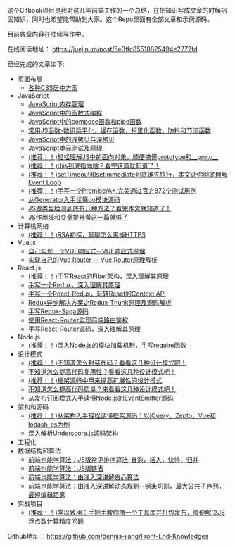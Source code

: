 这个Gitbook项目是我对这几年前端工作的一个总结，在把知识写成文章的时候巩固知识，同时也希望能帮助到大家。这个Repo里面有全部文章和示例源码。

目前各章内容在陆续写作中。  

在线阅读地址： https://juejin.im/post/5e3ffc85518825494e2772fd

已经完成的文章如下:

* 页面布局
  * [各种CSS居中方案](https://juejin.im/post/5e213084e51d451c7a436108)
* JavaScript
  * [JavaScript内存管理](https://juejin.im/post/5e2155cee51d4552455a8878)
  * [JavaScript中的函数式编程](https://juejin.im/post/5e3ff8c4f265da57503cb7a8)
  * [JavaScript中的compose函数和pipe函数](https://juejin.im/post/5e3ff92be51d4526f16e3b90)
  * [常用JS函数-数组扁平化，缓存函数，柯里化函数，防抖和节流函数](https://juejin.im/post/5e3ff97de51d4527214ba3c9)
  * [JavaScript中的浅拷贝与深拷贝](https://juejin.im/post/5e1ee7a3e51d45020d70ac7d)
  * [JavaScript单元测试及原理](https://juejin.im/post/5e3ffa9d6fb9a07cbe345989)
  * [(推荐！！)轻松理解JS中的面向对象，顺便搞懂prototype和\_\_proto\_\_](https://juejin.im/post/5e50e5b16fb9a07c9a1959af)
  * [(推荐！！)this到底指向啥？看完这篇就知道了！](https://juejin.im/post/5e59e35ce51d4526e651c338)
  * [(推荐！！)setTimeout和setImmediate到底谁先执行，本文让你彻底理解Event Loop](https://juejin.im/post/5e782486518825490455fb17)
  * [(推荐！！)手写一个Promise/A+,完美通过官方872个测试用例](https://juejin.im/post/5e8bec156fb9a03c4d40f4bc)
  * [从Generator入手读懂co模块源码](https://juejin.im/post/5e9e6005e51d4546f70d2777)
  * [JS做类型检测到底有几种方法？看完本文就知道了！](https://juejin.im/post/5eb2c2bff265da7be769e129)
  * [JS作用域和变量提升看这一篇就够了](https://juejin.im/post/5ec21f205188256d5324e1a8)
* 计算机网络
  * [(推荐！！)RSA初探，聊聊怎么黑掉HTTPS](https://juejin.im/post/5e689e336fb9a07c9e1c3903)
* Vue.js
  * [自己实现一个VUE响应式--VUE响应式原理](https://juejin.im/post/5e1fcbf9e51d451c52193791)
  * [实现自己的Vue Router -- Vue Router原理解析](https://juejin.im/post/5e255dd76fb9a0301572944a)
* React.js
  * [(推荐！！)手写React的Fiber架构，深入理解其原理](https://juejin.im/post/5ef014e851882565ce7ee0ca)
  * [手写一个Redux，深入理解其原理](https://juejin.im/post/5efec81be51d4534942dd589)
  * [手写一个React-Redux，玩转React的Context API](https://juejin.im/post/5f0595f75188252e415f5519)
  * [Redux异步解决方案之Redux-Thunk原理及源码解析](https://juejin.im/post/6869950884231675912)
  * [手写Redux-Saga源码](https://juejin.im/post/6885223002703822855)
  * [使用React-Router实现前端路由鉴权](https://juejin.im/post/5f1a45f2518825742109ec2b)
  * [手写React-Router源码，深入理解其原理](https://juejin.im/post/6855129007949398029)
* Node.js
  * [(推荐！！)深入Node.js的模块加载机制，手写require函数](https://juejin.im/post/6866973719634542606)
* 设计模式
  * [(推荐！！)不知道怎么封装代码？看看这几种设计模式吧！](https://juejin.im/post/5ec737b36fb9a04799583002)
  * [不知道怎么提高代码复用性？看看这几种设计模式吧！](https://juejin.im/post/5ecb67846fb9a047b534a346)
  * [(推荐！！)框架源码中用来提高扩展性的设计模式](https://juejin.im/post/5ed0a2286fb9a047e02ef121)
  * [不知道怎么提高代码质量？来看看这几种设计模式吧！](https://juejin.im/post/5ed9fcca518825430d042527)
  * [从发布订阅模式入手读懂Node.js的EventEmitter源码](https://juejin.im/post/5e7978485188255e237c2a29)
* 架构和源码
  * [(推荐！！)从架构入手轻松读懂框架源码：以jQuery，Zepto，Vue和lodash-es为例](https://juejin.im/post/5e549c4d6fb9a07cd614d268)
  * [深入解析Underscore.js源码架构](https://juejin.im/post/5e74294de51d45270d533191)
* 工程化
* 数据结构和算法
  * [前端也能学算法：JS版常见排序算法-冒泡，插入，快排，归并](https://juejin.im/post/5e3cc31f51882549291268bf)
  * [前端也能学算法：JS版链表](https://juejin.im/post/5e3cc377f265da572e4f18d0)
  * [前端也能学算法：由浅入深讲解贪心算法](https://juejin.im/post/5e575e02f265da573b0dad5f)
  * [前端也能学算法：由浅入深讲解动态规划--钢条切割，最大公共子序列，最短编辑距离](https://juejin.im/post/5e4b472251882549507b015f)
* 实战项目
  * [(推荐！！)学以致用：手把手教你撸一个工具库并打包发布，顺便解决JS浮点数计算精度问题](https://juejin.im/post/5e64cf0ef265da5734024f84)

Github地址： https://github.com/dennis-jiang/Front-End-Knowledges

